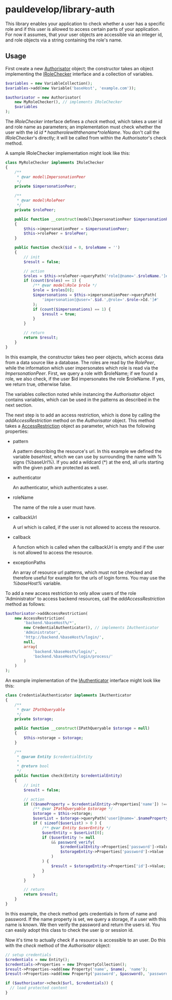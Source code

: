 pauldevelop/library-auth
========================

This library enables your application to  check whether a user has a specific role and if this user is allowed to access
certain parts of your application. For now it assumes, that your user objects are accessible via an integer id, and role
objects via a string containing the role's name.

Usage
-----

First create a new [Authorisator](src/class/Authorisator.php) object; the constructor takes an object implementing the 
[IRoleChecker](src/class/IRoleChecker.php) interface and a collection of variables.

```php
$variables = new VariableCollection();
$variables->add(new Variable('baseHost', 'example.com'));

$authorisator = new Authorisator(
    new MyRoleChecker(), // implements IRoleChecker
    $variables
);
```

The *IRoleChecker* interface defines a *check* method, which takes a user id and role name as parameters; an 
implementation must check whether the user with the id *$id* has the role with the name *$roleName*. You don't call the
*IRoleChecker*'s directly; it will be called from within the *Authorisator*'s check method.

A sample IRoleChecker implementation might look like this:

```php
class MyRoleChecker implements IRoleChecker
{
    /**
     * @var model\ImpersonationPeer
     */
    private $impersonationPeer;

    /**
     * @var model\RolePeer
     */
    private $rolePeer;

    public function __construct(model\ImpersonationPeer $impersonationPeer = null, model\RolePeer $rolePeer = null)
    {
        $this->impersonationPeer = $impersonationPeer;
        $this->rolePeer = $rolePeer;
    }

    public function check($id = 0, $roleName = '')
    {
        // init
        $result = false;

        // action
        $roles = $this->rolePeer->queryPath('role[@name='.$roleName.']#');
        if (count($roles) == 1) {
            /** @var model\Role $role */
            $role = $roles[0];
            $impersonations = $this->impersonationPeer->queryPath(
                'impersonation[@user='.$id.',@role='.$role->Id.']#'
            );
            if (count($impersonations) == 1) {
                $result = true;
            }
        }

        // return
        return $result;
    }
}
```

In this example, the constructor takes two peer objects, which access data from a data source like a database. The
roles are read by the *RolePeer*, while the information which user impersonates which role is read via the 
*ImpersonationPeer*. First, we query a role with $roleName; if we found a role, we also check, if the user $id 
impersonates the role $roleName. If yes, we return true, otherwise false.

The variables collection noted while instancing the *Authorisator* object contains variables, which can be used in the
patterns as described in the next section.

The next step is to add an access restriction, which is done by calling the *addAccessRestriction* method on the
*Authorisator* object. This method takes a [AccessRestriction](src/class/AccessRestriction.php) object as parameter, 
which has the following properties:
 
- pattern
  
    A pattern describing the resource's url. In this example we defined the variable *baseHost*, which we can use by
    surrounding the name with % signs (%baseUrl%). If you add a wildcard (*) at the end, all urls starting with the 
    given path are protected as well.

- authenticator
  
    An authenticator, which authenticates a user.

- roleName
  
    The name of the role a user must have.

- callbackUrl
  
    A url which is called, if the user is not allowed to access the resource.

- callback
  
    A function which is called when the callbackUrl is empty and if the user is not allowed to access the resource.

- exceptionPaths
  
    An array of resource url patterns, which must not be checked and therefore useful for example for the urls of login
    forms. You may use the *%baseHost%* variable.

To add a new access restriction to only allow users of the role 'Administrator' to access backend resources, call the
*addAccessRestriction* method as follows:

```php
$authorisator->addAccessRestriction(
    new AccessRestriction(
        'backend.%baseHost%/*',
        new CredentialAuthenticator(), // implements IAuthenticator
        'Administrator',
        'http://backend.%baseHost%/login/',
        null,
        array(
            'backend.%baseHost%/login/',
            'backend.%baseHost%/login/process/'
        )
    )
);
```

An example implementation of the [IAuthenticator](src/class/IAuthenticator.php) interface might look like this:

```php
class CredentialAuthenticator implements IAuthenticator
{
    /**
     * @var IPathQueryable
     */
    private $storage;

    public function __construct(IPathQueryable $storage = null)
    {
        $this->storage = $storage;
    }

    /**
     * @param Entity $credentialEntity
     *
     * @return bool
     */
    public function check(Entity $credentialEntity)
    {
        // init
        $result = false;

        // action
        if (($nameProperty = $credentialEntity->Properties['name']) !== null) {
            /** @var IPathQueryable $storage */
            $storage = $this->storage;
            $userList = $storage->queryPath('user[@name='.$nameProperty->Value.']#');
            if ( sizeof($userList) > 0 ) {
                /** @var Entity $userEntity */
                $userEntity = $userList[0];
                if ($userEntity != null
                    && password_verify(
                        $credentialEntity->Properties['password']->Value,
                        $storageEntity->Properties['password']->Value
                    )
                ) {
                    $result = $storageEntity->Properties['id']->Value;
                }
            }
        }

        // return
        return $result;
    }
}
```

In this example, the check method gets credentials in form of name and password. If the name property is set, we query
a storage, if a user with this name is known. We then verify the password and return the users id. You can easily adopt
this class to check the user ip or session id.

Now it's time to actually check if a resource is accessible to an user. Do this with the *check* method of the 
*Authorisator* object:

```php
// setup credentials
$credentials = new Entity();
$credentials->Properties = new IPropertyCollection();
$result->Properties->add(new Property('name', $name), 'name');
$result->Properties->add(new Property('password', $password), 'password');

if ($authorisator->check($url, $credentials)) {
  // load protected content
}
```
